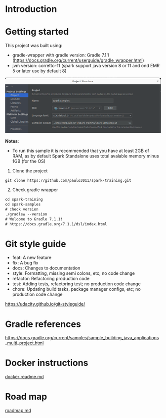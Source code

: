 # Introduction

# Getting started

This project was built using:

- gradle-wrapper with gradle version: Gradle 7.1.1 (https://docs.gradle.org/current/userguide/gradle_wrapper.html)
- jvm version: corretto-11 (spark support java version 8 or 11 and ond EMR 5 or later use by default 8)

![img.png](assets/img/project-settings.png)

**Notes**:

- To run this sample it is recommended that you have at least 2GB of RAM, as by default Spark Standalone uses total avalable memory minus 1GB (for the OS)

1. Clone the project

```shell
git clone https://github.com/paulo3011/spark-training.git
```

2. Check gradle wrapper

```shell
cd spark-training
cd spark-samples
# check version
./gradlew --version
# Welcome to Gradle 7.1.1!
# https://docs.gradle.org/7.1.1/dsl/index.html
```

# Git style guide

- feat: A new feature
- fix: A bug fix
- docs: Changes to documentation
- style: Formatting, missing semi colons, etc; no code change
- refactor: Refactoring production code
- test: Adding tests, refactoring test; no production code change
- chore: Updating build tasks, package manager configs, etc; no production code change

https://udacity.github.io/git-styleguide/

# Gradle references

https://docs.gradle.org/current/samples/sample_building_java_applications_multi_project.html


# Docker instructions

[docker readme.md](docker/build/README.md)

# Road map

[roadmap.md](roadmap.md)